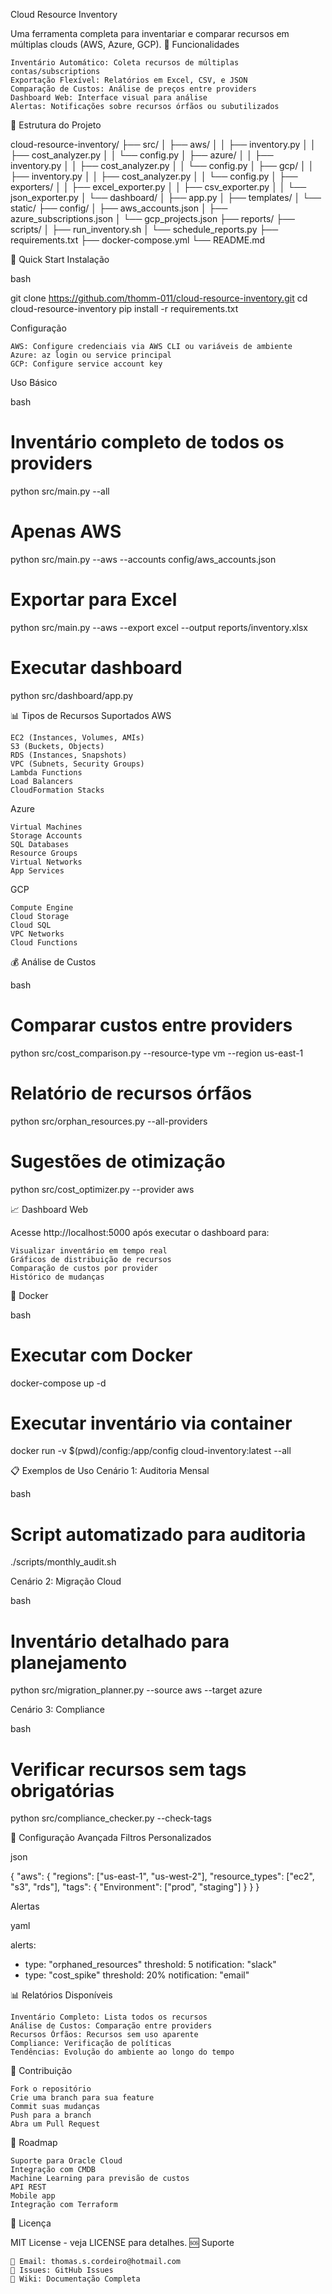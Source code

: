 Cloud Resource Inventory

Uma ferramenta completa para inventariar e comparar recursos em múltiplas clouds (AWS, Azure, GCP).
🎯 Funcionalidades

    Inventário Automático: Coleta recursos de múltiplas contas/subscriptions
    Exportação Flexível: Relatórios em Excel, CSV, e JSON
    Comparação de Custos: Análise de preços entre providers
    Dashboard Web: Interface visual para análise
    Alertas: Notificações sobre recursos órfãos ou subutilizados

📁 Estrutura do Projeto

cloud-resource-inventory/
├── src/
│   ├── aws/
│   │   ├── inventory.py
│   │   ├── cost_analyzer.py
│   │   └── config.py
│   ├── azure/
│   │   ├── inventory.py
│   │   ├── cost_analyzer.py
│   │   └── config.py
│   ├── gcp/
│   │   ├── inventory.py
│   │   ├── cost_analyzer.py
│   │   └── config.py
│   ├── exporters/
│   │   ├── excel_exporter.py
│   │   ├── csv_exporter.py
│   │   └── json_exporter.py
│   └── dashboard/
│       ├── app.py
│       ├── templates/
│       └── static/
├── config/
│   ├── aws_accounts.json
│   ├── azure_subscriptions.json
│   └── gcp_projects.json
├── reports/
├── scripts/
│   ├── run_inventory.sh
│   └── schedule_reports.py
├── requirements.txt
├── docker-compose.yml
└── README.md

🚀 Quick Start
Instalação

bash

git clone https://github.com/thomm-011/cloud-resource-inventory.git
cd cloud-resource-inventory
pip install -r requirements.txt

Configuração

    AWS: Configure credenciais via AWS CLI ou variáveis de ambiente
    Azure: az login ou service principal
    GCP: Configure service account key

Uso Básico

bash

# Inventário completo de todos os providers
python src/main.py --all

# Apenas AWS
python src/main.py --aws --accounts config/aws_accounts.json

# Exportar para Excel
python src/main.py --aws --export excel --output reports/inventory.xlsx

# Executar dashboard
python src/dashboard/app.py

📊 Tipos de Recursos Suportados
AWS

    EC2 (Instances, Volumes, AMIs)
    S3 (Buckets, Objects)
    RDS (Instances, Snapshots)
    VPC (Subnets, Security Groups)
    Lambda Functions
    Load Balancers
    CloudFormation Stacks

Azure

    Virtual Machines
    Storage Accounts
    SQL Databases
    Resource Groups
    Virtual Networks
    App Services

GCP

    Compute Engine
    Cloud Storage
    Cloud SQL
    VPC Networks
    Cloud Functions

💰 Análise de Custos

bash

# Comparar custos entre providers
python src/cost_comparison.py --resource-type vm --region us-east-1

# Relatório de recursos órfãos
python src/orphan_resources.py --all-providers

# Sugestões de otimização
python src/cost_optimizer.py --provider aws

📈 Dashboard Web

Acesse http://localhost:5000 após executar o dashboard para:

    Visualizar inventário em tempo real
    Gráficos de distribuição de recursos
    Comparação de custos por provider
    Histórico de mudanças

🐳 Docker

bash

# Executar com Docker
docker-compose up -d

# Executar inventário via container
docker run -v $(pwd)/config:/app/config cloud-inventory:latest --all

📋 Exemplos de Uso
Cenário 1: Auditoria Mensal

bash

# Script automatizado para auditoria
./scripts/monthly_audit.sh

Cenário 2: Migração Cloud

bash

# Inventário detalhado para planejamento
python src/migration_planner.py --source aws --target azure

Cenário 3: Compliance

bash

# Verificar recursos sem tags obrigatórias
python src/compliance_checker.py --check-tags

🔧 Configuração Avançada
Filtros Personalizados

json

{
  "aws": {
    "regions": ["us-east-1", "us-west-2"],
    "resource_types": ["ec2", "s3", "rds"],
    "tags": {
      "Environment": ["prod", "staging"]
    }
  }
}

Alertas

yaml

alerts:
  - type: "orphaned_resources"
    threshold: 5
    notification: "slack"
  - type: "cost_spike"
    threshold: 20%
    notification: "email"

📊 Relatórios Disponíveis

    Inventário Completo: Lista todos os recursos
    Análise de Custos: Comparação entre providers
    Recursos Órfãos: Recursos sem uso aparente
    Compliance: Verificação de políticas
    Tendências: Evolução do ambiente ao longo do tempo

🤝 Contribuição

    Fork o repositório
    Crie uma branch para sua feature
    Commit suas mudanças
    Push para a branch
    Abra um Pull Request

📝 Roadmap

    Suporte para Oracle Cloud
    Integração com CMDB
    Machine Learning para previsão de custos
    API REST
    Mobile app
    Integração com Terraform

📄 Licença

MIT License - veja LICENSE para detalhes.
🆘 Suporte

    📧 Email: thomas.s.cordeiro@hotmail.com
    💬 Issues: GitHub Issues
    📖 Wiki: Documentação Completa